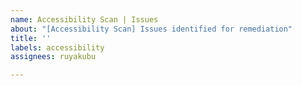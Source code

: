 ```yaml
---
name: Accessibility Scan | Issues
about: "[Accessibility Scan] Issues identified for remediation"
title: ''
labels: accessibility
assignees: ruyakubu

---
```


<!-- Use this section to copy relevant details for the comment -->
